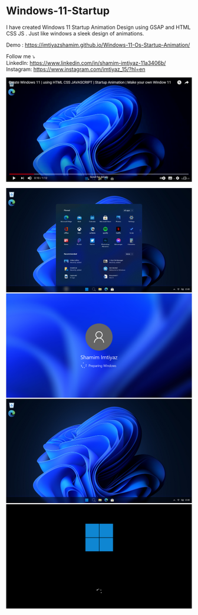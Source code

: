 # Windows-11-Startup
I have created Windows 11 Startup Animation Design using GSAP and HTML CSS JS . Just like windows a sleek design of animations. 
<br>

Demo : https://imtiyazshamim.github.io/Windows-11-Os-Startup-Animation/

Follow me ⤵️
<br>
LinkedIn: https://www.linkedin.com/in/shamim-imtiyaz-11a3406b/
<br>
Instagram: https://www.instagram.com/imtiyaz_15/?hl=en

[![youtube](youtube.png)](https://www.youtube.com/watch?v=JXl4QgYUi9c)


![](app.png)
![](name.png)
![](home.png)
![](startup.png)
